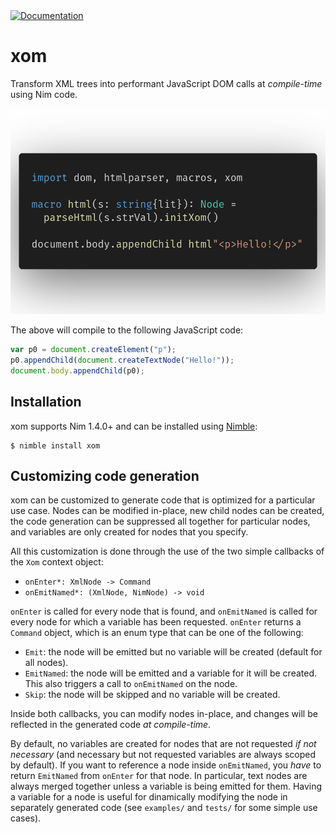 <a href="http://schneiderfelipe.xyz/xom/">
  <img alt="Documentation" src="https://img.shields.io/badge/docs-available-brightgreen"/>
</a>

# xom

Transform XML trees into performant JavaScript DOM calls at *compile-time*
using Nim code.

![hello.nim](examples/hello/hello.png)

The above will compile to the following JavaScript code:

```javascript
var p0 = document.createElement("p");
p0.appendChild(document.createTextNode("Hello!"));
document.body.appendChild(p0);
```

## Installation

xom supports Nim 1.4.0+ and can be installed using [Nimble](https://github.com/nim-lang/Nimble):

    $ nimble install xom

## Customizing code generation

xom can be customized to generate code that is optimized for a particular use
case.
Nodes can be modified in-place, new child nodes can be created, the code
generation can be suppressed all together for particular nodes, and variables
are only created for nodes that you specify.

All this customization is done through the use of the two simple callbacks of
the `Xom` context object:
- `onEnter*: XmlNode -> Command`
- `onEmitNamed*: (XmlNode, NimNode) -> void`

`onEnter` is called for every node that is found, and `onEmitNamed` is
called for every node for which a variable has been requested.
`onEnter` returns a `Command` object, which is an enum type that can be one of
the following:
- `Emit`: the node will be emitted but no variable will be created (default for
  all nodes).
- `EmitNamed`: the node will be emitted and a variable for it will be
  created. This also triggers a call to `onEmitNamed` on the node.
- `Skip`: the node will be skipped and no variable will be created.

Inside both callbacks, you can modify nodes in-place, and changes will be
reflected in the generated code *at compile-time*.

By default, no variables are created for nodes that are not requested *if not
necessary* (and necessary but not requested variables are always scoped by
default).
If you want to reference a node inside `onEmitNamed`, you *have* to return
`EmitNamed` from `onEnter` for that node.
In particular, text nodes are always merged together unless a variable is
being emitted for them.
Having a variable for a node is useful for dinamically modifying the node in
separately generated code (see `examples/` and `tests/` for some simple use
cases).
